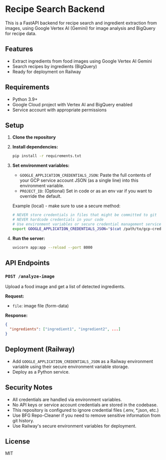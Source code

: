 # Recipe Search Backend

This is a FastAPI backend for recipe search and ingredient extraction from images, using Google Vertex AI (Gemini) for image analysis and BigQuery for recipe data.

## Features
- Extract ingredients from food images using Google Vertex AI Gemini
- Search recipes by ingredients (BigQuery)
- Ready for deployment on Railway

## Requirements
- Python 3.9+
- Google Cloud project with Vertex AI and BigQuery enabled
- Service account with appropriate permissions

## Setup

1. **Clone the repository**
2. **Install dependencies:**
   ```sh
   pip install -r requirements.txt
   ```
3. **Set environment variables:**
   - `GOOGLE_APPLICATION_CREDENTIALS_JSON`: Paste the full contents of your GCP service account JSON (as a single line) into this environment variable.
   - `PROJECT_ID`: (Optional) Set in code or as an env var if you want to override the default.

   Example (local) - make sure to use a secure method:
   ```sh
   # NEVER store credentials in files that might be committed to git
   # NEVER hardcode credentials in your code
   # Use environment variables or secure credential management services
   export GOOGLE_APPLICATION_CREDENTIALS_JSON="$(cat /path/to/gcp-credentials.json)"
   ```

4. **Run the server:**
   ```sh
   uvicorn app:app --reload --port 8000
   ```

## API Endpoints

### `POST /analyze-image`
Upload a food image and get a list of detected ingredients.

**Request:**
- `file`: image file (form-data)

**Response:**
```json
{
  "ingredients": ["ingredient1", "ingredient2", ...]
}
```

## Deployment (Railway)
- Add `GOOGLE_APPLICATION_CREDENTIALS_JSON` as a Railway environment variable using their secure environment variable storage.
- Deploy as a Python service.

## Security Notes
- All credentials are handled via environment variables.
- No API keys or service account credentials are stored in the codebase.
- This repository is configured to ignore credential files (.env, *.json, etc.)
- Use BFG Repo-Cleaner if you need to remove sensitive information from git history.
- Use Railway's secure environment variables for deployment.

## License
MIT 